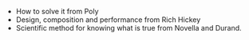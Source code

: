 -   How to solve it from Poly
-   Design, composition and performance from Rich Hickey
-   Scientific method for knowing what is true from Novella and Durand.
